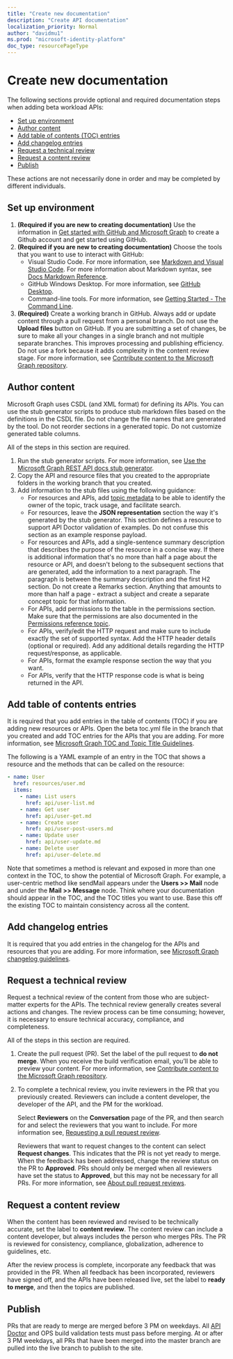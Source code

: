 ```yaml
---
title: "Create new documentation"
description: "Create API documentation"
localization_priority: Normal
author: "davidmu1"
ms.prod: "microsoft-identity-platform"
doc_type: resourcePageType
---
```


# Create new documentation 

The following sections provide optional and required documentation steps when adding beta workload APIs:

- [Set up environment](#set-up-environment)
- [Author content](#author-content)
- [Add table of contents (TOC) entries](#add-table-of-contents-entries)
- [Add changelog entries](#add-changelog-entries)
- [Request a technical review](#request-a-technical-review)
- [Request a content review](#request-a-content-review)
- [Publish](#publish)

These actions are not necessarily done in order and may be completed by different individuals.

## Set up environment

1. **(Required if you are new to creating documentation)** Use the information in [Get started with GitHub and Microsoft Graph](https://msgo.azurewebsites.net/add/document/manage-content/get-started-with-github.html) to create a Github account and get started using GitHub.
2. **(Required if you are new to creating documentation)** Choose the tools that you want to use to interact with GitHub:
    - Visual Studio Code. For more information, see [Markdown and Visual Studio Code](https://code.visualstudio.com/Docs/languages/markdown). For more information about Markdown syntax, see [Docs Markdown Reference](https://review.docs.microsoft.com/help/contribute/markdown-reference?branch=master).
    - GitHub Windows Desktop. For more information, see [GitHub Desktop](https://desktop.github.com/).
    - Command-line tools. For more information, see [Getting Started - The Command Line](https://git-scm.com/book/en/v2/Getting-Started-The-Command-Line).
3. **(Required)** Create a working branch in GitHub. Always add or update content through a pull request from a personal branch. Do not use the **Upload files** button on GitHub. If you are submitting a set of changes, be sure to make all your changes in a single branch and not multiple separate branches. This improves processing and publishing efficiency. Do not use a fork because it adds complexity in the content review stage. For more information, see [Contribute content to the Microsoft Graph repository](graph-manage-docs.md).

## Author content

Microsoft Graph uses CSDL (and XML format) for defining its APIs. You can use the stub generator scripts to produce stub markdown files based on the definitions in the CSDL file. Do not change the file names that are generated by the tool. Do not reorder sections in a generated topic. Do not customize generated table columns.

All of the steps in this section are required.

1. Run the stub generator scripts. For more information, see [Use the Microsoft Graph REST API docs stub generator](graph-stub-generator.md).
2. Copy the API and resource files that you created to the appropriate folders in the working branch that you created.
3. Add information to the stub files using the following guidance:
    - For resources and APIs, add [topic metadata](https://msgo.azurewebsites.net/add/document/guidelines/metadata.html) to be able to identify the owner of the topic, track usage, and facilitate search.
    - For resources, leave the **JSON representation** section the way it's generated by the stub generator. This section defines a resource to support API Doctor validation of examples. Do not confuse this section as an example response payload.
    - For resources and APIs, add a single-sentence summary description that describes the purpose of the resource in a concise way. If there is additional information that's no more than half a page about the resource or API, and doesn't belong to the subsequent sections that are generated, add the information to a next paragraph. The paragraph is between the summary description and the first H2 section. Do not create a Remarks section. Anything that amounts to more than half a page - extract a subject and create a separate concept topic for that information.
    - For APIs, add permissions to the table in the permissions section. Make sure that the permissions are also documented in the [Permissions reference topic](https://docs.microsoft.com/graph/permissions-reference).
    - For APIs, verify/edit the HTTP request and make sure to include exactly the set of supported syntax. Add the HTTP header details (optional or required). Add any additional details regarding the HTTP request/response, as applicable.
    - For APIs, format the example response section the way that you want. 
    - For APIs, verify that the HTTP response code is what is being returned in the API.


## Add table of contents entries

It is required that you add entries in the table of contents (TOC) if you are adding new resources or APIs. Open the beta toc.yml file in the branch that you created and add TOC entries for the APIs that you are adding. For more information, see [Microsoft Graph TOC and Topic Title Guidelines](https://msgo.azurewebsites.net/add/document/guidelines/toc-and-topic-title.html). 

The following is a YAML example of an entry in the TOC that shows a resource and the methods that can be called on the resource:

```yaml
- name: User
  href: resources/user.md
  items:
    - name: List users
      href: api/user-list.md
    - name: Get user
      href: api/user-get.md
    - name: Create user
      href: api/user-post-users.md
    - name: Update user
      href: api/user-update.md
    - name: Delete user
      href: api/user-delete.md
```

Note that sometimes a method is relevant and exposed in more than one context in the TOC, to show the potential of Microsoft Graph. For example, a user-centric method like sendMail appears under the **Users >> Mail** node and under the **Mail >> Message** node.
Think where your documentation should appear in the TOC, and the TOC titles you want to use. Base this off the existing TOC to maintain consistency across all the content.

## Add changelog entries

It is required that you add entries in the changelog for the APIs and resources that you are adding. For more information, see [Microsoft Graph changelog guidelines](https://msgo.azurewebsites.net/add/document/guidelines/changelog.html).

## Request a technical review

Request a technical review of the content from those who are subject-matter experts for the APIs. The technical review generally creates several actions and changes. The review process can be time consuming; however, it is necessary to ensure technical accuracy, compliance, and completeness.

All of the steps in this section are required.

1. Create the pull request (PR). Set the label of the pull request to **do not merge**. When you receive the build verification email, you’ll be able to preview your content. For more information, see [Contribute content to the Microsoft Graph repository](graph-manage-docs.md).
2. To complete a technical review, you invite reviewers in the PR that you previously created. Reviewers can include a content developer, the developer of the API, and the PM for the workload. 

    Select **Reviewers** on the **Conversation** page of the PR, and then search for and select the reviewers that you want to include. For more information see, [Requesting a pull request review](https://help.github.com/en/github/collaborating-with-issues-and-pull-requests/requesting-a-pull-request-review).

    Reviewers that want to request changes to the content can select **Request changes**. This indicates that the PR is not yet ready to merge. When the feedback has been addressed, change the review status on the PR to **Approved**. PRs should only be merged when all reviewers have set the status to **Approved**, but this may not be necessary for all PRs. For more information, see [About pull request reviews](https://help.github.com/en/github/collaborating-with-issues-and-pull-requests/about-pull-request-reviews).

## Request a content review

When the content has been reviewed and revised to be technically accurate, set the label to **content review**. The content review can include a content developer, but always includes the person who merges PRs. The PR is reviewed for consistency, compliance, globalization, adherence to guidelines, etc. 

After the review process is complete, incorporate any feedback that was provided in the PR. When all feedback has been incorporated, reviewers have signed off, and the APIs have been released live, set the label to **ready to merge**, and then the topics are published.

## Publish

 PRs that are ready to merge are merged before 3 PM on weekdays. All [API Doctor](graph-api-doctor.md) and OPS build validation tests must pass before merging. At or after 3 PM weekdays, all PRs that have been merged into the master branch are pulled into the live branch to publish to the site.

